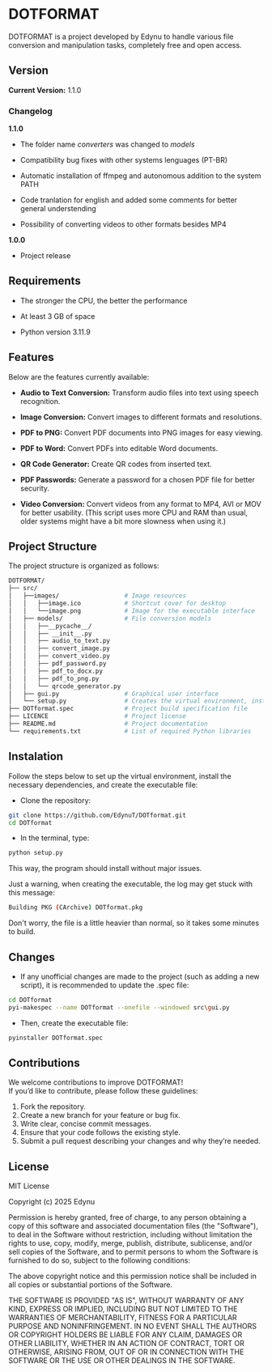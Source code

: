 # DOTFORMAT

DOTFORMAT is a project developed by Edynu to handle various file conversion and manipulation tasks, completely free and open access.

## Version

**Current Version:** 1.1.0

### Changelog

**1.1.0**

- The folder name *converters* was changed to *models*

- Compatibility bug fixes with other systems lenguages (PT-BR)

- Automatic installation of ffmpeg and autonomous addition to the system PATH

- Code tranlation for english and added some comments for better general understending

- Possibility of converting videos to other formats besides MP4

**1.0.0**

- Project release

## Requirements

- The stronger the CPU, the better the performance

- At least 3 GB of space

- Python version 3.11.9

## Features

Below are the features currently available:

- **Audio to Text Conversion:** Transform audio files into text using speech recognition.

- **Image Conversion:** Convert images to different formats and resolutions.

- **PDF to PNG:** Convert PDF documents into PNG images for easy viewing.

- **PDF to Word:** Convert PDFs into editable Word documents.

- **QR Code Generator:** Create QR codes from inserted text.

- **PDF Passwords:** Generate a password for a chosen PDF file for better security.

- **Video Conversion:** Convert videos from any format to MP4, AVI or MOV for better usability.
(This script uses more CPU and RAM than usual, older systems might have a bit more slowness when using it.)

## Project Structure

The project structure is organized as follows:

```sh
DOTFORMAT/
├── src/                         
│   ├──images/                  # Image resources
│   │   ├──image.ico            # Shortcut cover for desktop
│   │   └──image.png            # Image for the executable interface            
│   ├── models/                 # File conversion models
│   │   ├──__pycache__/
│   │   ├── __init__.py          
│   │   ├── audio_to_text.py     
│   │   ├── convert_image.py     
│   │   ├── convert_video.py     
│   │   ├── pdf_password.py        
│   │   ├── pdf_to_docx.py      
│   │   ├── pdf_to_png.py        
│   │   └── qrcode_generator.py 
│   ├── gui.py                  # Graphical user interface
│   └── setup.py                # Creates the virtual environment, installs all dependencies and create the .exe file
├── DOTformat.spec              # Project build specification file
├── LICENCE                     # Project license
├── README.md                   # Project documentation
└── requirements.txt            # List of required Python libraries
```

## Instalation
Follow the steps below to set up the virtual environment, install the necessary dependencies, and create the executable file:

- Clone the repository:

```sh
git clone https://github.com/EdynuT/DOTformat.git
cd DOTformat
```

- In the terminal, type:

```sh
python setup.py
```

This way, the program should install without major issues. 

Just a warning, when creating the executable, the log may get stuck with this message:

```sh
Building PKG (CArchive) DOTformat.pkg
```

Don't worry, the file is a little heavier than normal, so it takes some minutes to build.

## Changes

- If any unofficial changes are made to the project (such as adding a new script), it is recommended to update the .spec file:

```sh
cd DOTformat
pyi-makespec --name DOTformat --onefile --windowed src\gui.py
```

- Then, create the executable file:

```sh
pyinstaller DOTformat.spec
```

## Contributions

We welcome contributions to improve DOTFORMAT!  
If you’d like to contribute, please follow these guidelines:

1. Fork the repository.
2. Create a new branch for your feature or bug fix.
3. Write clear, concise commit messages.
4. Ensure that your code follows the existing style.
5. Submit a pull request describing your changes and why they’re needed.

## License

MIT License

Copyright (c) 2025 Edynu

Permission is hereby granted, free of charge, to any person obtaining a copy
of this software and associated documentation files (the "Software"), to deal
in the Software without restriction, including without limitation the rights
to use, copy, modify, merge, publish, distribute, sublicense, and/or sell
copies of the Software, and to permit persons to whom the Software is
furnished to do so, subject to the following conditions:

The above copyright notice and this permission notice shall be included in all
copies or substantial portions of the Software.

THE SOFTWARE IS PROVIDED "AS IS", WITHOUT WARRANTY OF ANY KIND, EXPRESS OR
IMPLIED, INCLUDING BUT NOT LIMITED TO THE WARRANTIES OF MERCHANTABILITY,
FITNESS FOR A PARTICULAR PURPOSE AND NONINFRINGEMENT. IN NO EVENT SHALL THE
AUTHORS OR COPYRIGHT HOLDERS BE LIABLE FOR ANY CLAIM, DAMAGES OR OTHER
LIABILITY, WHETHER IN AN ACTION OF CONTRACT, TORT OR OTHERWISE, ARISING FROM,
OUT OF OR IN CONNECTION WITH THE SOFTWARE OR THE USE OR OTHER DEALINGS IN THE
SOFTWARE.